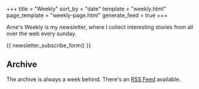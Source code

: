 +++
title = "Weekly"
sort_by = "date"
template = "weekly.html"
page_template = "weekly-page.html"
generate_feed = true
+++

Arne's Weekly is my newsletter, where I collect interesting stories from all
over the web every sunday.

{{ newsletter_subscribe_form() }}

## Archive

The archive is always a week behind.
There's an [RSS Feed](/weekly/atom.xml) available.